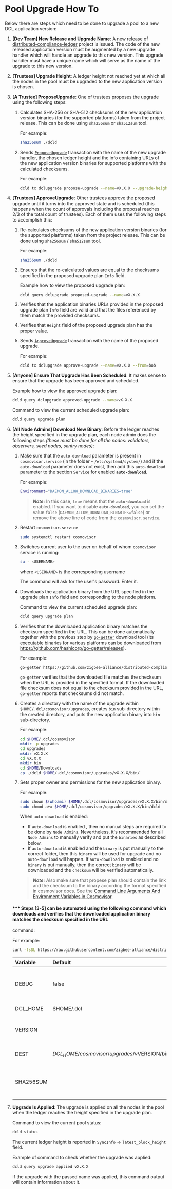 # Pool Upgrade How To

Below there are steps which need to be done to upgrade a pool to a new DCL
application version:

1. **[Dev Team] New Release and Upgrade Name**: A new release of
   [distributed-compliance-ledger](https://github.com/zigbee-alliance/distributed-compliance-ledger)
   project is issued. The code of the new released application version must be
   augmented by a new upgrade handler which will handle an upgrade to this new
   version. This upgrade handler must have a unique name which will serve as the
   name of the upgrade to this new version.

2. **[Trustees] Upgrade Height**: A ledger height not reached yet at which all
   the nodes in the pool must be upgraded to the new application version is
   chosen.

3. **[A Trustee] ProposeUpgrade**: One of trustees proposes the upgrade using
   the following steps:

   1. Calculates SHA-256 or SHA-512 checksums of the new application version
      binaries (for the supported platforms) taken from the project release.
      This can be done using `sha256sum` or `sha512sum` tool.

      For example:

      ```bash
      sha256sum ./dcld
      ```

   2. Sends [`ProposeUpgrade`](./transactions.md#propose_upgrade) transaction
      with the name of the new upgrade handler, the chosen ledger height and the
      info containing URLs of the new application version binaries for supported
      platforms with the calculated checksums.

      For example:

      ```bash
      dcld tx dclupgrade propose-upgrade --name=vX.X.X --upgrade-height=<int64> --upgrade-info="{\"binaries\":{\"linux/amd64\":\"https://github.com/zigbee-alliance/distributed-compliance-ledger/releases/download/vX.X.X/dcld?checksum=sha256:50708d4f7e00da347d4e678bf26780cd424232461c4bb414f72391c75e39545a\"}}" --from=alice
      ```

4. **[Trustees] ApproveUpgrade**: Other trustees approve the proposed upgrade
   until it turns into the approved state and is scheduled (this happens when
   the count of approvals including the proposal reaches 2/3 of the total count
   of trustees). Each of them uses the following steps to accomplish this:

   1. Re-calculates checksums of the new application version binaries (for the
      supported platforms) taken from the project release. This can be done
      using `sha256sum` / `sha512sum` tool.

      For example:

      ```bash
      sha256sum ./dcld
      ```

   2. Ensures that the re-calculated values are equal to the checksums specified
      in the proposed upgrade plan `Info` field.

      Example how to view the proposed upgrade plan:

      ```bash
      dcld query dclupgrade proposed-upgrade --name=vX.X.X
      ```

   3. Verifies that the application binaries URLs provided in the proposed
      upgrade plan `Info` field are valid and that the files referenced by them
      match the provided checksums.

   4. Verifies that `Height` field of the proposed upgrade plan has the proper
      value.

   5. Sends [`ApproveUpgrade`](./transactions.md#approve_upgrade) transaction
      with the name of the proposed upgrade.

      For example:

      ```bash
      dcld tx dclupgrade approve-upgrade --name=vX.X.X --from=bob
      ```

5. **[Anyone] Ensure That Upgrade Has Been Scheduled**: It makes sense to ensure
   that the upgrade has been approved and scheduled.

   Example how to view the approved upgrade plan:

   ```bash
   dcld query dclupgrade approved-upgrade --name=vX.X.X
   ```

   Command to view the current scheduled upgrade plan:

   ```bash
   dcld query upgrade plan
   ```

6. **[All Node Admins] Download New Binary**: Before the ledger reaches the
   height specified in the upgrade plan, each node admin does the following
   steps *(these must be done for all the nodes: validators, observers, seed
   nodes, sentry nodes)*:

   1. Make sure that the `auto-download` parameter is present in `cosmovisor.service` (in the folder - `/etc/systemd/system/`) and if the `auto-download` parameter does not exist, then add this `auto-download` parameter to the section `Service` for enabled **`auto-download`**.
      
      For example:

      ```bash
      Environment="DAEMON_ALLOW_DOWNLOAD_BINARIES=true"
      ```
      > **_Note:_**  In this case, `true` means that the **`auto-download`** is enabled. If you want to disable **`auto-download`**, you can set the value `false` (`DAEMON_ALLOW_DOWNLOAD_BINARIES=false`) or remove the above line of code from the `cosmovisor.service`.

   2. Restart `cosmovisor.service`
      ```bash
      sudo systemctl restart cosmovisor
      ```

   3. Switches current user to the user on behalf of whom `cosmovisor` service
      is running:

      ```bash
      su - <USERNAME>
      ```

      where `<USERNAME>` is the corresponding username

      The command will ask for the user's password. Enter it.

   4. Downloads the application binary from the URL specified in the upgrade
      plan `Info` field and corresponding to the node platform.

      Command to view the current scheduled upgrade plan:

      ```bash
      dcld query upgrade plan
      ```

   5. Verifies that the downloaded application binary matches the checksum
      specified in the URL. This can be done automatically together with the
      previous step by [`go-getter`](https://github.com/hashicorp/go-getter)
      download tool (its executable binaries for various platforms can be
      downloaded from <https://github.com/hashicorp/go-getter/releases>).

      For example:

      ```bash
      go-getter https://github.com/zigbee-alliance/distributed-compliance-ledger/releases/download/vX.X.X/dcld?checksum=sha256:50708d4f7e00da347d4e678bf26780cd424232461c4bb414f72391c75e39545a $HOME/Downloads
      ```

      `go-getter` verifies that the downloaded file matches the checksum when
      the URL is provided in the specified format. If the downloaded file
      checksum does not equal to the checksum provided in the URL, `go-getter`
      reports that checksums did not match.

   6. Creates a directory with the name of the upgrade within
      `$HOME/.dcl/cosmovisor/upgrades`, creates `bin` sub-directory within the
      created directory, and puts the new application binary into `bin`
      sub-directory.

      For example:

      ```bash
      cd $HOME/.dcl/cosmovisor
      mkdir -p upgrades
      cd upgrades
      mkdir vX.X.X
      cd vX.X.X
      mkdir bin
      cd $HOME/Downloads
      cp ./dcld $HOME/.dcl/cosmovisor/upgrades/vX.X.X/bin/
      ```

   7. Sets proper owner and permissions for the new application binary.

      For example:

      ```bash
      sudo chown $(whoami) $HOME/.dcl/cosmovisor/upgrades/vX.X.X/bin/dcld
      sudo chmod a+x $HOME/.dcl/cosmovisor/upgrades/vX.X.X/bin/dcld
      ```

      When `auto-download` is enabled:
         * If `auto-download` is enabled , then no manual steps are required to be done by `Node Admins`. Nevertheless, it's recommended for all `Node Admins` to manually verify and put the `binaries` as described below.
         * If `auto-download` is enabled and the `binary` is put manually to the correct folder, then this `binary` will be used for upgrade and no `auto-download` will happen. If `auto-download` is enabled and no `binary` is put manually, then the correct `binary` will be downloaded and the `checksum` will be verified automatically.
      
      > **_Note:_** Also make sure that propese plan should contain the link and the checksum to the binary according the format specified in cosmovisor docs. 
      See the [Command Line Arguments And Environment Variables in Cosmovisor](https://github.com/cosmos/cosmos-sdk/tree/main/cosmovisor#command-line-arguments-and-environment-variables).

    #### *** Steps [3-5] can be automated using the following command which downloads and verifies that the downloaded application binary matches the checksum specified in the URL
      command:

      For example:

      ```bash
      curl -fsSL https://raw.githubusercontent.com/zigbee-alliance/distributed-compliance-ledger/master/deployment/scripts/install.sh | SHA256SUM=ea0e16eed3cc30b5a7f17299aca01b5d827b9a04576662d957af02608bca0fb6 bash
      ```

      | Variable   | Default                                     | Description                                  |
      |:-----------|:--------------------------------------------|----------------------------------------------|
      | DEBUG      | false                                       | Enables verbose mode during the execution    |
      | DCL_HOME   | $HOME/.dcl                                  | DCL home folder                              |
      | VERSION    |                                             | DCL binary version to be upgraded            |
      | DEST       | $DCL_HOME/cosmovisor/upgrades/v$VERSION/bin | Destination path for DCL binary              |
      | SHA256SUM  |                                             | SHA256 sum value for DCL binary verification |

7. **Upgrade Is Applied**: The upgrade is applied on all the nodes in the pool
   when the ledger reaches the height specified in the upgrade plan.

   Command to view the current pool status:

   ```bash
   dcld status
   ```

   The current ledger height is reported in `SyncInfo` -> `latest_block_height`
   field.

   Example of command to check whether the upgrade was applied:

   ```bash
   dcld query upgrade applied vX.X.X
   ```

   If the upgrade with the passed name was applied, this command output will
   contain information about it.
